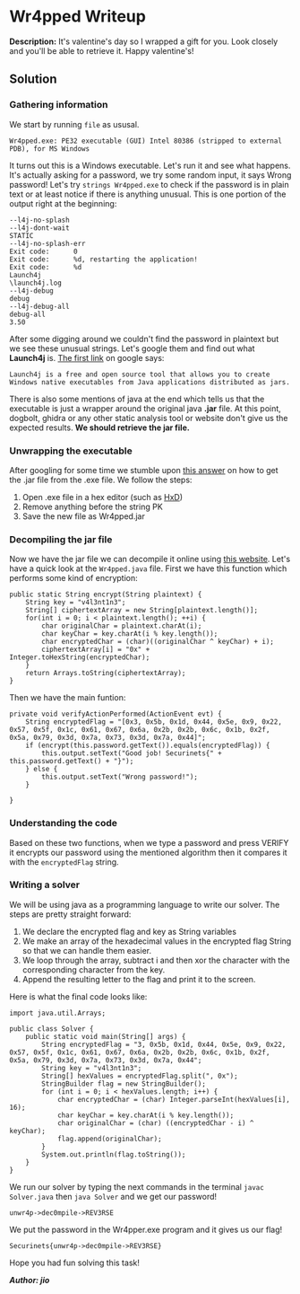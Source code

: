 # Wr4pped Writeup
**Description:** It's valentine's day so I wrapped a gift for you. Look closely and you'll be able to retrieve it. Happy valentine's!

## Solution
### Gathering information
We start by running `file` as ususal.

    Wr4pped.exe: PE32 executable (GUI) Intel 80386 (stripped to external PDB), for MS Windows
It turns out this is a Windows executable. Let's run it and see what happens. It's actually asking for a password, we try some random input, it says Wrong password! Let's try `strings Wr4pped.exe` to check if the password is in plain text or at least notice if there is anything unusual. This is one portion of the output right at the beginning:

    --l4j-no-splash
    --l4j-dont-wait
    STATIC
    --l4j-no-splash-err
    Exit code:      0
    Exit code:      %d, restarting the application!
    Exit code:      %d
    Launch4j
    \launch4j.log
    --l4j-debug
    debug
    --l4j-debug-all
    debug-all
    3.50
After some digging around we couldn't find the password in plaintext but we see these unusual strings. Let's google them and find out what **Launch4j** is. [The first link](https://launch4j.sourceforge.net/) on google says:

    Launch4j is a free and open source tool that allows you to create Windows native executables from Java applications distributed as jars.
   
   There is also some mentions of java at the end which tells us that the executable is just a wrapper around the original java **.jar** file. At this point, dogbolt, ghidra or any other static analysis tool or website don't give us the expected results. **We should retrieve the jar file.**

### Unwrapping the executable
After googling for some time we stumble upon [this answer](https://reverseengineering.stackexchange.com/questions/3532/get-jar-back-from-wrappedinto-exe-jar) on how to get the .jar file from the .exe file. We follow the steps:

 1. Open .exe file in a hex editor (such as [HxD](https://mh-nexus.de/en/hxd/))
 2. Remove anything before the string PK
 3. Save the new file as Wr4pped.jar
### Decompiling the jar file
Now we have the jar file we can decompile it online using [this website](http://www.javadecompilers.com/).
Let's have a quick look at the `Wr4pped.java` file. First we have this function which performs some kind of encryption:

    public static String encrypt(String plaintext) {
        String key = "v4l3nt1n3";
        String[] ciphertextArray = new String[plaintext.length()];
        for(int i = 0; i < plaintext.length(); ++i) {
            char originalChar = plaintext.charAt(i);
            char keyChar = key.charAt(i % key.length());
            char encryptedChar = (char)((originalChar ^ keyChar) + i);
            ciphertextArray[i] = "0x" + Integer.toHexString(encryptedChar);
        }
        return Arrays.toString(ciphertextArray);
    }

Then we have the main funtion:

    private void verifyActionPerformed(ActionEvent evt) {
        String encryptedFlag = "[0x3, 0x5b, 0x1d, 0x44, 0x5e, 0x9, 0x22, 0x57, 0x5f, 0x1c, 0x61, 0x67, 0x6a, 0x2b, 0x2b, 0x6c, 0x1b, 0x2f, 0x5a, 0x79, 0x3d, 0x7a, 0x73, 0x3d, 0x7a, 0x44]";
        if (encrypt(this.password.getText()).equals(encryptedFlag)) {
            this.output.setText("Good job! Securinets{" + this.password.getText() + "}");
        } else {
            this.output.setText("Wrong password!");
        }

    }

### Understanding the code
Based on these two functions, when we type a password and press VERIFY it encrypts our password using the mentioned algorithm then it compares it with the `encryptedFlag` string.

### Writing a solver
We will be using java as a programming language to write our solver. The steps are pretty straight forward:

 1. We declare the encrypted flag and key as String variables
 2. We make an array of the hexadecimal values in the encrypted flag String so that we can handle them easier.
 3. We loop through the array, subtract i and then xor the character with the corresponding character from the key.
 4. Append the resulting letter to the flag and print it to the screen.

Here is what the final code looks like:

    import java.util.Arrays;

    public class Solver {
        public static void main(String[] args) {
            String encryptedFlag = "3, 0x5b, 0x1d, 0x44, 0x5e, 0x9, 0x22, 0x57, 0x5f, 0x1c, 0x61, 0x67, 0x6a, 0x2b, 0x2b, 0x6c, 0x1b, 0x2f, 0x5a, 0x79, 0x3d, 0x7a, 0x73, 0x3d, 0x7a, 0x44";
            String key = "v4l3nt1n3";
            String[] hexValues = encryptedFlag.split(", 0x");
            StringBuilder flag = new StringBuilder();
            for (int i = 0; i < hexValues.length; i++) {
                char encryptedChar = (char) Integer.parseInt(hexValues[i], 16);
                char keyChar = key.charAt(i % key.length());
                char originalChar = (char) ((encryptedChar - i) ^ keyChar);
                flag.append(originalChar);
            }
            System.out.println(flag.toString());
        }
    }

We run our solver by typing the next commands in the terminal `javac Solver.java` then `java Solver` and we get our password!

    unwr4p->dec0mpile->REV3RSE

We put the password in the Wr4pper.exe program and it gives us our flag!

    Securinets{unwr4p->dec0mpile->REV3RSE}

Hope you had fun solving this task!

***Author: jio***

